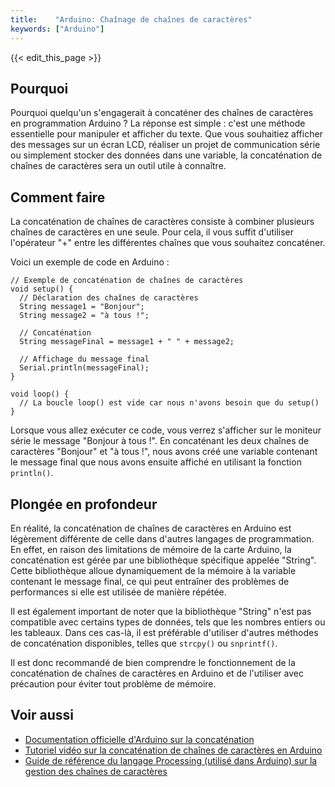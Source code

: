 ```yaml
---
title:    "Arduino: Chaînage de chaînes de caractères"
keywords: ["Arduino"]
---
```


{{< edit_this_page >}}

## Pourquoi

Pourquoi quelqu'un s'engagerait à concaténer des chaînes de caractères en programmation Arduino ? La réponse est simple : c'est une méthode essentielle pour manipuler et afficher du texte. Que vous souhaitiez afficher des messages sur un écran LCD, réaliser un projet de communication série ou simplement stocker des données dans une variable, la concaténation de chaînes de caractères sera un outil utile à connaître.

## Comment faire

La concaténation de chaînes de caractères consiste à combiner plusieurs chaînes de caractères en une seule. Pour cela, il vous suffit d'utiliser l'opérateur "+" entre les différentes chaînes que vous souhaitez concaténer.

Voici un exemple de code en Arduino :

```Arduino
// Exemple de concaténation de chaînes de caractères
void setup() {
  // Déclaration des chaînes de caractères
  String message1 = "Bonjour";
  String message2 = "à tous !";

  // Concaténation
  String messageFinal = message1 + " " + message2;

  // Affichage du message final
  Serial.println(messageFinal);
}

void loop() {
  // La boucle loop() est vide car nous n'avons besoin que du setup()
}
```

Lorsque vous allez exécuter ce code, vous verrez s'afficher sur le moniteur série le message "Bonjour à tous !". En concaténant les deux chaînes de caractères "Bonjour" et "à tous !", nous avons créé une variable contenant le message final que nous avons ensuite affiché en utilisant la fonction `println()`.

## Plongée en profondeur

En réalité, la concaténation de chaînes de caractères en Arduino est légèrement différente de celle dans d'autres langages de programmation. En effet, en raison des limitations de mémoire de la carte Arduino, la concaténation est gérée par une bibliothèque spécifique appelée "String". Cette bibliothèque alloue dynamiquement de la mémoire à la variable contenant le message final, ce qui peut entraîner des problèmes de performances si elle est utilisée de manière répétée.

Il est également important de noter que la bibliothèque "String" n'est pas compatible avec certains types de données, tels que les nombres entiers ou les tableaux. Dans ces cas-là, il est préférable d'utiliser d'autres méthodes de concaténation disponibles, telles que `strcpy()` ou `snprintf()`.

Il est donc recommandé de bien comprendre le fonctionnement de la concaténation de chaînes de caractères en Arduino et de l'utiliser avec précaution pour éviter tout problème de mémoire.

## Voir aussi

- [Documentation officielle d'Arduino sur la concaténation](https://www.arduino.cc/reference/en/language/variables/data-types/string/functions/concat/)
- [Tutoriel vidéo sur la concaténation de chaînes de caractères en Arduino](https://www.youtube.com/watch?v=905VK4gxcdw)
- [Guide de référence du langage Processing (utilisé dans Arduino) sur la gestion des chaînes de caractères](https://processing.org/reference/String.html)